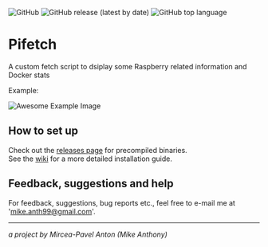 
![GitHub](https://img.shields.io/github/license/mikeanth-dev/pifetch?style=for-the-badge)
![GitHub release (latest by date)](https://img.shields.io/github/v/release/mikeanth-dev/pifetch?style=for-the-badge)
![GitHub top language](https://img.shields.io/github/languages/top/mikeanth-dev/pifetch?style=for-the-badge)

# Pifetch

A custom fetch script to dsiplay some Raspberry related information and Docker stats

Example:

![Awesome Example Image](https://github.com/mikeanth-dvlp/pifetch/blob/master/assets/example.png)

## How to set up

Check out the [releases page](https://github.com/mikeanth-dev/pifetch/releases) for precompiled binaries.  
See the [wiki](https://github.com/mikeanth-dev/pifetch/wiki) for a more detailed installation guide.  

## Feedback, suggestions and help

For feedback, suggestions, bug reports etc., feel free to e-mail me at 'mike.anth99@gmail.com'.

---

_a project by Mircea-Pavel Anton (Mike Anthony)_
